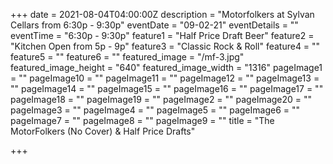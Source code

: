 +++
date = 2021-08-04T04:00:00Z
description = "Motorfolkers at Sylvan Cellars from 6:30p - 9:30p"
eventDate = "09-02-21"
eventDetails = ""
eventTime = "6:30p - 9:30p"
feature1 = "Half Price Draft Beer"
feature2 = "Kitchen Open from 5p - 9p"
feature3 = "Classic Rock & Roll"
feature4 = ""
feature5 = ""
feature6 = ""
featured_image = "/mf-3.jpg"
featured_image_height = "640"
featured_image_width = "1316"
pageImage1 = ""
pageImage10 = ""
pageImage11 = ""
pageImage12 = ""
pageImage13 = ""
pageImage14 = ""
pageImage15 = ""
pageImage16 = ""
pageImage17 = ""
pageImage18 = ""
pageImage19 = ""
pageImage2 = ""
pageImage20 = ""
pageImage3 = ""
pageImage4 = ""
pageImage5 = ""
pageImage6 = ""
pageImage7 = ""
pageImage8 = ""
pageImage9 = ""
title = "The MotorFolkers (No Cover) & Half Price Drafts"

+++
